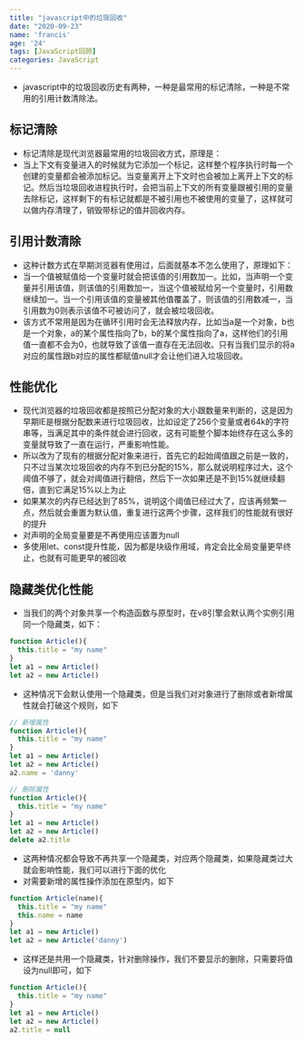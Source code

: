 ```yaml
---
title: "javascript中的垃圾回收"
date: "2020-09-23"
name: 'francis'
age: '24'
tags: [JavaScript回顾]
categories: JavaScript
---
```


- javascript中的垃圾回收历史有两种，一种是最常用的标记清除，一种是不常用的引用计数清除法。

## 标记清除

- 标记清除是现代浏览器最常用的垃圾回收方式，原理是：
- 当上下文有变量进入的时候就为它添加一个标记，这样整个程序执行时每一个创建的变量都会被添加标记。当变量离开上下文时也会被加上离开上下文的标记。然后当垃圾回收进程执行时，会把当前上下文的所有变量跟被引用的变量去除标记，这样剩下的有标记就都是不被引用也不被使用的变量了，这样就可以做内存清理了，销毁带标记的值并回收内存。

## 引用计数清除

- 这种计数方式在早期浏览器有使用过，后面就基本不怎么使用了，原理如下：
- 当一个值被赋值给一个变量时就会把该值的引用数加一。比如，当声明一个变量并引用该值，则该值的引用数加一，当这个值被赋给另一个变量时，引用数继续加一。当一个引用该值的变量被其他值覆盖了，则该值的引用数减一，当引用数为0则表示该值不可被访问了，就会被垃圾回收。
- 该方式不常用是因为在循环引用时会无法释放内存，比如当a是一个对象，b也是一个对象，a的某个属性指向了b，b的某个属性指向了a，这样他们的引用值一直都不会为0，也就导致了该值一直存在无法回收。只有当我们显示的将a对应的属性跟b对应的属性都赋值null才会让他们进入垃圾回收。
<!--more-->
## 性能优化

- 现代浏览器的垃圾回收都是按照已分配对象的大小跟数量来判断的，这是因为早期IE是根据分配数来进行垃圾回收，比如设定了256个变量或者64k的字符串等，当满足其中的条件就会进行回收，这有可能整个脚本始终存在这么多的变量就导致了一直在运行，严重影响性能。
- 所以改为了现有的根据分配对象来进行，首先它的起始阈值跟之前是一致的，只不过当某次垃圾回收的内存不到已分配的15%，那么就说明程序过大，这个阈值不够了，就会对阈值进行翻倍，然后下一次如果还是不到15%就继续翻倍，直到它满足15%以上为止
- 如果某次的内存已经达到了85%，说明这个阈值已经过大了，应该再频繁一点，然后就会重置为默认值，重复进行这两个步骤，这样我们的性能就有很好的提升
- 对声明的全局变量要是不再使用应该置为null
- 多使用let、const提升性能，因为都是块级作用域，肯定会比全局变量更早终止，也就有可能更早的被回收

## 隐藏类优化性能

- 当我们的两个对象共享一个构造函数与原型时，在v8引擎会默认两个实例引用同一个隐藏类，如下：

```js
function Article(){
  this.title = "my name"
}
let a1 = new Article()
let a2 = new Article()
```

- 这种情况下会默认使用一个隐藏类，但是当我们对对象进行了删除或者新增属性就会打破这个规则，如下

```js
// 新增属性
function Article(){
  this.title = "my name"
}
let a1 = new Article()
let a2 = new Article()
a2.name = 'danny'

// 删除属性
function Article(){
  this.title = "my name"
}
let a1 = new Article()
let a2 = new Article()
delete a2.title
```

- 这两种情况都会导致不再共享一个隐藏类，对应两个隐藏类，如果隐藏类过大就会影响性能，我们可以进行下面的优化
- 对需要新增的属性操作添加在原型内，如下

```js
function Article(name){
  this.title = "my name"
  this.name = name
}
let a1 = new Article()
let a2 = new Article('danny')
```

- 这样还是共用一个隐藏类，针对删除操作，我们不要显示的删除，只需要将值设为null即可，如下

```js
function Article(){
  this.title = "my name"
}
let a1 = new Article()
let a2 = new Article()
a2.title = null
```